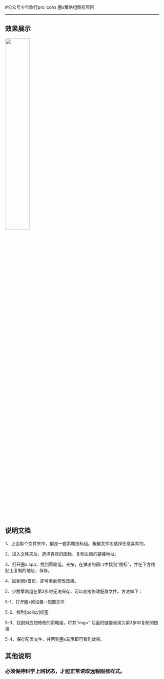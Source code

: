 #公众号少年歌行pro icons
圈x策略组图标项目

--------------------------------------------

## 效果展示

<img src="https://raw.githubusercontent.com/sngxpro/QuanX/master/icon.jpg" width="40%">



## 说明文档 

1、上面每个文件夹中，都是一套策略图标组。根据文件名选择任意喜欢的。

2、进入文件夹后，选择喜欢的图标，复制左侧的链接地址。

3、打开圈x app，找到策略组，长按，在弹出的窗口中找到“图标”，并在下方粘贴上复制的地址，保存。

4、回到圈x首页，即可看到修改效果。

5、少数策略组在第3步时无法保存，可以直接修改配置文件。方法如下：
   
   5-1、打开圈x的设置--配置文件
   
   5-2、找到[policy]标签
   
   5-3、找到对应想修改的策略组，将其“img=” 后面的链接替换为第3步中复制的链接
   
   5-4、保存配置文件，并回到圈x首页即可看到效果。


## 其他说明

### 必须保持科学上网状态，才能正常读取远程图标样式。


